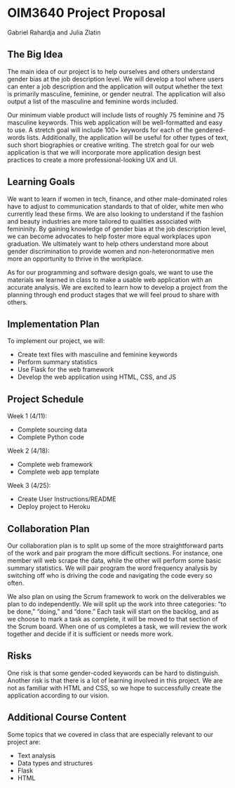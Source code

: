 # OIM3640 Project Proposal
Gabriel Rahardja and Julia Zlatin

## The Big Idea
The main idea of our project is to help ourselves and others understand gender bias at the job description level. We will develop a tool where users can enter a job description and the application will output whether the text is primarily masculine, feminine, or gender neutral. The application will also output a list of the masculine and feminine words included.
 
Our minimum viable product will include lists of roughly 75 feminine and 75 masculine keywords. This web application will be well-formatted and easy to use. A stretch goal will include 100+ keywords for each of the gendered-words lists. Additionally, the application will be useful for other types of text, such short biographies or creative writing. The stretch goal for our web application is that we will incorporate more application design best practices to create a more professional-looking UX and UI.
 
## Learning Goals
We want to learn if women in tech, finance, and other male-dominated roles have to adjust to communication standards to that of older, white men who currently lead these firms. We are also looking to understand if the fashion and beauty industries are more tailored to qualities associated with femininity. By gaining knowledge of gender bias at the job description level, we can become advocates to help foster more equal workplaces upon graduation. We ultimately want to help others understand more about gender discrimination to provide women and non-heteronormative men more an opportunity to thrive in the workplace.
 
As for our programming and software design goals, we want to use the materials we learned in class to make a usable web application with an accurate analysis. We are excited to learn how to develop a project from the planning through end product stages that we will feel proud to share with others.

## Implementation Plan
To implement our project, we will:
* Create text files with masculine and feminine keywords
* Perform summary statistics 
* Use Flask for the web framework
* Develop the web application using HTML, CSS, and JS
 
## Project Schedule
Week 1 (4/11):
* Complete sourcing data
* Complete Python code

Week 2 (4/18):
* Complete web framework
* Complete web app template

Week 3 (4/25):
* Create User Instructions/README
* Deploy project to Heroku
 
## Collaboration Plan
Our collaboration plan is to split up some of the more straightforward parts of the work and pair program the more difficult sections. For instance, one member will web scrape the data, while the other will perform some basic summary statistics. We will pair program the word frequency analysis by switching off who is driving the code and navigating the code every so often.
 
We also plan on using the Scrum framework to work on the deliverables we plan to do independently. We will split up the work into three categories: “to be done,” “doing,” and “done.” Each task will start on the backlog, and as we choose to mark a task as complete, it will be moved to that section of the Scrum board. When one of us completes a task, we will review the work together and decide if it is sufficient or needs more work. 
 
## Risks
One risk is that some gender-coded keywords can be hard to distinguish. Another risk is that there is a lot of learning involved in this project. We are not as familiar with HTML and CSS, so we hope to successfully create the application according to our vision.
 
## Additional Course Content
Some topics that we covered in class that are especially relevant to our project are:
* Text analysis
* Data types and structures
* Flask
* HTML
